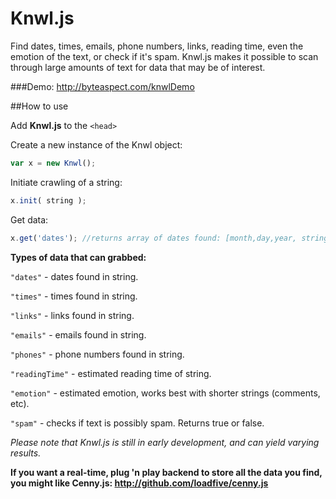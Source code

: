 Knwl.js
=======

Find dates, times, emails, phone numbers, links, reading time, even the emotion of the text, or check if it's spam. Knwl.js makes it possible to scan through large amounts of text for data that may be of interest.

###Demo: http://byteaspect.com/knwlDemo

##How to use

Add **Knwl.js** to the ```<head>```

Create a new instance of the Knwl object:
```javascript
var x = new Knwl();
```

Initiate crawling of a string:
```javascript
x.init( string );
```

Get data:
```javascript
x.get('dates'); //returns array of dates found: [month,day,year, string snippet]
```

**Types of data that can grabbed:**

```"dates"``` - dates found in string.

```"times"``` - times found in string.

```"links"``` - links found in string.

```"emails"``` - emails found in string.

```"phones"``` - phone numbers found in string.

```"readingTime"``` - estimated reading time of string.

```"emotion"``` - estimated emotion, works best with shorter strings (comments, etc).

```"spam"``` - checks if text is possibly spam. Returns true or false.


*Please note that Knwl.js is still in early development, and can yield varying results.*

**If you want a real-time, plug 'n play backend to store all the data you find, you might like Cenny.js: http://github.com/loadfive/cenny.js**




